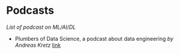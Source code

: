 
# Podcasts
*List of podcast on ML/AI/DL*

- Plumbers of Data Science, a podcast about data engineering *by Andreas Kretz* [link](https://anchor.fm/andreaskayy)
